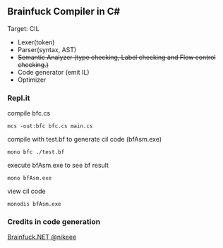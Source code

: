 ## Brainfuck Compiler in C#

Target: CIL


- Lexer(token)
- Parser(syntax, AST)
- ~~Semantic Analyzer (type checking, Label checking and Flow control checking.)~~
- Code generator (emit IL)
- Optimizer



### Repl.it

compile bfc.cs
```
mcs -out:bfc bfc.cs main.cs

```

compile with test.bf to generate cil code (bfAsm.exe) 
```
mono bfc ./test.bf

```

execute bfAsm.exe to see bf result
```
mono bfAsm.exe
```

view cil code
```
monodis bfAsm.exe
```

### Credits in code generation
[Brainfuck.NET @nikeee](https://github.com/nikeee/Brainfuck.NET)

